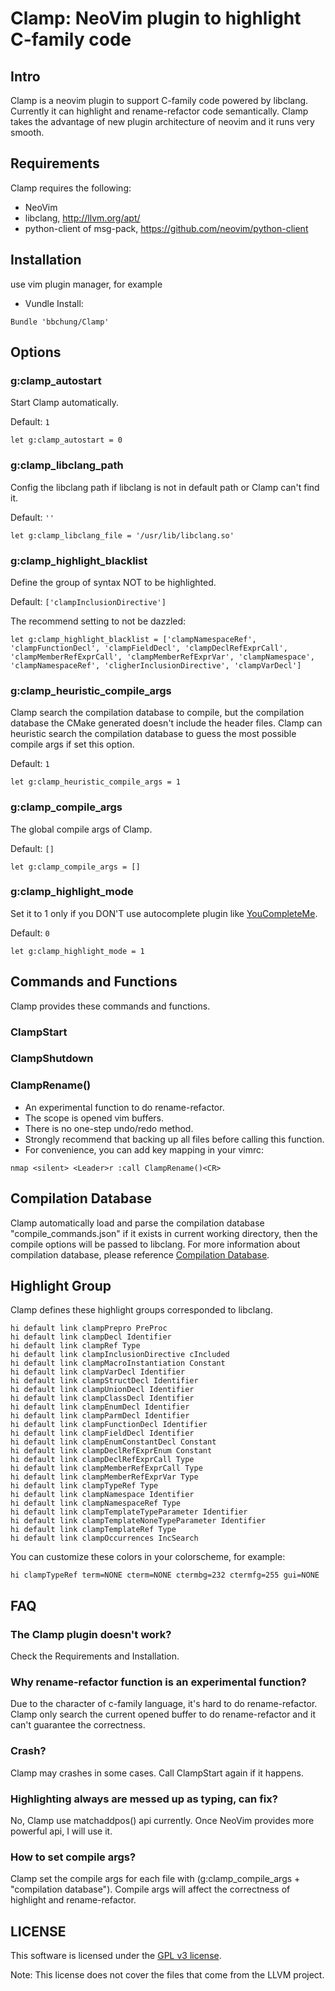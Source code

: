 # Clamp: NeoVim plugin to highlight C-family code

## Intro

Clamp is a neovim plugin to support C-family code powered by libclang.
Currently it can highlight and rename-refactor code semantically. Clamp takes
the advantage of new plugin architecture of neovim and it runs very smooth.

## Requirements

Clamp requires the following:

* NeoVim
* libclang, http://llvm.org/apt/
* python-client of msg-pack, https://github.com/neovim/python-client

## Installation

use vim plugin manager, for example

* Vundle Install:
```vim
Bundle 'bbchung/Clamp'
```

## Options

### g:clamp_autostart

Start Clamp automatically.

Default: `1`
```vim
let g:clamp_autostart = 0
```

### g:clamp_libclang_path

Config the libclang path if libclang is not in default path or Clamp can't
find it.

Default: `''`
```vim
let g:clamp_libclang_file = '/usr/lib/libclang.so'
```

### g:clamp_highlight_blacklist

Define the group of syntax NOT to be highlighted.

Default: `['clampInclusionDirective']`

The recommend setting to not be dazzled:
```vim
let g:clamp_highlight_blacklist = ['clampNamespaceRef', 'clampFunctionDecl', 'clampFieldDecl', 'clampDeclRefExprCall', 'clampMemberRefExprCall', 'clampMemberRefExprVar', 'clampNamespace', 'clampNamespaceRef', 'cligherInclusionDirective', 'clampVarDecl']
```

### g:clamp_heuristic_compile_args

Clamp search the compilation database to compile, but the compilation
database the CMake generated doesn't include the header files. Clamp can
heuristic search the compilation database to guess the most possible compile
args if set this option.

Default: `1`
```vim
let g:clamp_heuristic_compile_args = 1
```

### g:clamp_compile_args

The global compile args of Clamp.

Default: `[]`
```vim
let g:clamp_compile_args = []
```

### g:clamp_highlight_mode

Set it to 1 only if you DON'T use autocomplete plugin like
[YouCompleteMe][ycm].

Default: `0`
```vim
let g:clamp_highlight_mode = 1
```

## Commands and Functions

Clamp provides these commands and functions.

### ClampStart

### ClampShutdown

### ClampRename()

* An experimental function to do rename-refactor.
* The scope is opened vim buffers.
* There is no one-step undo/redo method.
* Strongly recommend that backing up all files before calling this function.
* For convenience, you can add key mapping in your vimrc:
```vim
nmap <silent> <Leader>r :call ClampRename()<CR>
```

## Compilation Database

Clamp automatically load and parse the compilation database
"compile_commands.json" if it exists in current working directory, then the
compile options will be passed to libclang. For more information about
compilation database, please reference [Compilation Database][cdb].

## Highlight Group

Clamp defines these highlight groups corresponded to libclang.

```vim
hi default link clampPrepro PreProc
hi default link clampDecl Identifier
hi default link clampRef Type
hi default link clampInclusionDirective cIncluded
hi default link clampMacroInstantiation Constant
hi default link clampVarDecl Identifier
hi default link clampStructDecl Identifier
hi default link clampUnionDecl Identifier
hi default link clampClassDecl Identifier
hi default link clampEnumDecl Identifier
hi default link clampParmDecl Identifier
hi default link clampFunctionDecl Identifier
hi default link clampFieldDecl Identifier
hi default link clampEnumConstantDecl Constant
hi default link clampDeclRefExprEnum Constant
hi default link clampDeclRefExprCall Type
hi default link clampMemberRefExprCall Type
hi default link clampMemberRefExprVar Type
hi default link clampTypeRef Type
hi default link clampNamespace Identifier
hi default link clampNamespaceRef Type
hi default link clampTemplateTypeParameter Identifier
hi default link clampTemplateNoneTypeParameter Identifier
hi default link clampTemplateRef Type
hi default link clampOccurrences IncSearch
```

You can customize these colors in your colorscheme, for example:
```vim
hi clampTypeRef term=NONE cterm=NONE ctermbg=232 ctermfg=255 gui=NONE
```
## FAQ

### The Clamp plugin doesn't work?
Check the Requirements and Installation.

### Why rename-refactor function is an experimental function?
Due to the character of c-family language, it's hard to do rename-refactor.
Clamp only search the current opened buffer to do rename-refactor and it can't
guarantee the correctness.

### Crash?
Clamp may crashes in some cases. Call ClampStart again if it happens.

### Highlighting always are messed up as typing, can fix?
No, Clamp use matchaddpos() api currently. Once NeoVim provides more powerful
api, I will use it.

### How to set compile args?
Clamp set the compile args for each file with (g:clamp_compile_args +
"compilation database"). Compile args will affect the correctness of highlight
and rename-refactor.

## LICENSE

This software is licensed under the [GPL v3 license][gpl].

Note: This license does not cover the files that come from the LLVM project.


[gpl]: http://www.gnu.org/copyleft/gpl.html
[ycm]: https://github.com/Valloric/YouCompleteMe
[cdb]: http://clang.llvm.org/docs/JSONCompilationDatabase.html
